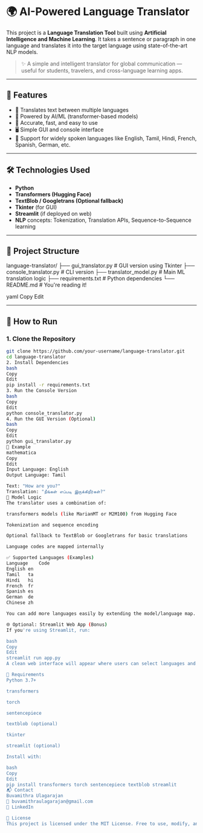 # 🌍 AI-Powered Language Translator

This project is a **Language Translation Tool** built using **Artificial Intelligence and Machine Learning**. It takes a sentence or paragraph in one language and translates it into the target language using state-of-the-art NLP models.

> ✨ A simple and intelligent translator for global communication — useful for students, travelers, and cross-language learning apps.

---

## 📌 Features

- 🔄 Translates text between multiple languages
- 🧠 Powered by AI/ML (transformer-based models)
- 🎯 Accurate, fast, and easy to use
- 🖥️ Simple GUI and console interface
- 💬 Support for widely spoken languages like English, Tamil, Hindi, French, Spanish, German, etc.

---

## 🛠️ Technologies Used

- **Python**
- **Transformers (Hugging Face)**
- **TextBlob / Googletrans (Optional fallback)**
- **Tkinter** (for GUI)
- **Streamlit** (if deployed on web)
- **NLP** concepts: Tokenization, Translation APIs, Sequence-to-Sequence learning

---

## 📂 Project Structure

language-translator/
├── gui_translator.py # GUI version using Tkinter
├── console_translator.py # CLI version
├── translator_model.py # Main ML translation logic
├── requirements.txt # Python dependencies
└── README.md # You're reading it!

yaml
Copy
Edit

---

## 🚀 How to Run

### 1. Clone the Repository

```bash
git clone https://github.com/your-username/language-translator.git
cd language-translator
2. Install Dependencies
bash
Copy
Edit
pip install -r requirements.txt
3. Run the Console Version
bash
Copy
Edit
python console_translator.py
4. Run the GUI Version (Optional)
bash
Copy
Edit
python gui_translator.py
🎯 Example
mathematica
Copy
Edit
Input Language: English
Output Language: Tamil

Text: "How are you?"
Translation: "நீங்கள் எப்படி இருக்கிறீர்கள்?"
🧠 Model Logic
The translator uses a combination of:

transformers models (like MarianMT or M2M100) from Hugging Face

Tokenization and sequence encoding

Optional fallback to TextBlob or Googletrans for basic translations

Language codes are mapped internally

✅ Supported Languages (Examples)
Language	Code
English	en
Tamil	ta
Hindi	hi
French	fr
Spanish	es
German	de
Chinese	zh

You can add more languages easily by extending the model/language map.

🌐 Optional: Streamlit Web App (Bonus)
If you're using Streamlit, run:

bash
Copy
Edit
streamlit run app.py
A clean web interface will appear where users can select languages and translate text interactively.

🧪 Requirements
Python 3.7+

transformers

torch

sentencepiece

textblob (optional)

tkinter

streamlit (optional)

Install with:

bash
Copy
Edit
pip install transformers torch sentencepiece textblob streamlit
📬 Contact
Buvamithra Ulagarajan
📧 buvamithraulagarajan@gmail.com
🔗 LinkedIn

📄 License
This project is licensed under the MIT License. Free to use, modify, and distribute with credits.

